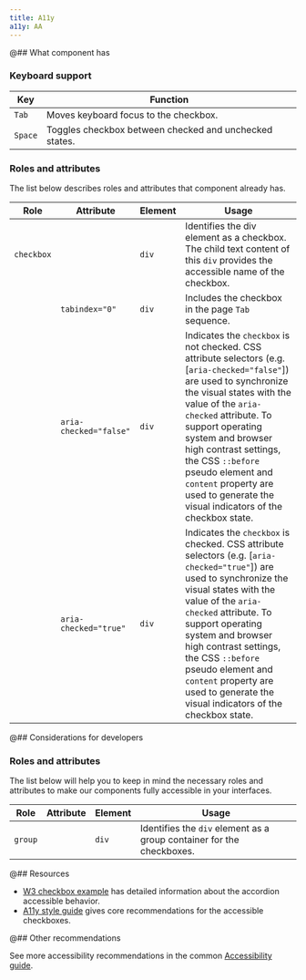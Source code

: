 ```yaml
---
title: A11y
a11y: AA
---
```


@## What component has

### Keyboard support

| Key     | Function                                               |
| ------- | ------------------------------------------------------ |
| `Tab`   | Moves keyboard focus to the checkbox.                  |
| `Space` | Toggles checkbox between checked and unchecked states. |

### Roles and attributes

The list below describes roles and attributes that component already has.

| Role       | Attribute              | Element | Usage                                                                                                                                                                                                                                                                                                                                                                                 |
| ---------- | ---------------------- | ------- | ------------------------------------------------------------------------------------------------------------------------------------------------------------------------------------------------------------------------------------------------------------------------------------------------------------------------------------------------------------------------------------- |
| `checkbox` |                        | `div`   | Identifies the div element as a checkbox. The child text content of this `div` provides the accessible name of the checkbox.                                                                                                                                                                                                                                                          |
|            | `tabindex="0"`         | `div`   | Includes the checkbox in the page `Tab` sequence.                                                                                                                                                                                                                                                                                                                                     |
|            | `aria-checked="false"` | `div`   | Indicates the `checkbox` is not checked. CSS attribute selectors (e.g. [`aria-checked="false"`]) are used to synchronize the visual states with the value of the `aria-checked` attribute. To support operating system and browser high contrast settings, the CSS `::before` pseudo element and `content` property are used to generate the visual indicators of the checkbox state. |
|            | `aria-checked="true"`  | `div`   | Indicates the `checkbox` is checked. CSS attribute selectors (e.g. [`aria-checked="true"`]) are used to synchronize the visual states with the value of the `aria-checked` attribute. To support operating system and browser high contrast settings, the CSS `::before` pseudo element and `content` property are used to generate the visual indicators of the checkbox state.      |

@## Considerations for developers

### Roles and attributes

The list below will help you to keep in mind the necessary roles and attributes to make our components fully accessible in your interfaces.

| Role    | Attribute | Element | Usage                                                                 |
| ------- | --------- | ------- | --------------------------------------------------------------------- |
| `group` |           | `div`   | Identifies the `div` element as a group container for the checkboxes. |

@## Resources

- [W3 checkbox example](https://www.w3.org/TR/wai-aria-practices-1.1/examples/checkbox/checkbox-1/checkbox-1.html) has detailed information about the accordion accessible behavior.
- [A11y style guide](https://a11y-style-guide.com/style-guide/section-forms.html#kssref-forms-checkboxes) gives core recommendations for the accessible checkboxes.

@## Other recommendations

See more accessibility recommendations in the common [Accessibility guide](/core-principles/a11y/).
